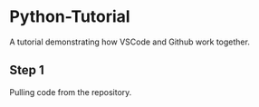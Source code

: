 # Python-Tutorial
A tutorial demonstrating how VSCode and Github work together.

## Step 1
Pulling code from the repository.
